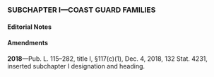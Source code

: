 ### SUBCHAPTER I—COAST GUARD FAMILIES ###

#### **Editorial Notes** ####

#### Amendments ####

**2018**—Pub. L. 115–282, title I, §117(c)(1), Dec. 4, 2018, 132 Stat. 4231, inserted subchapter I designation and heading.